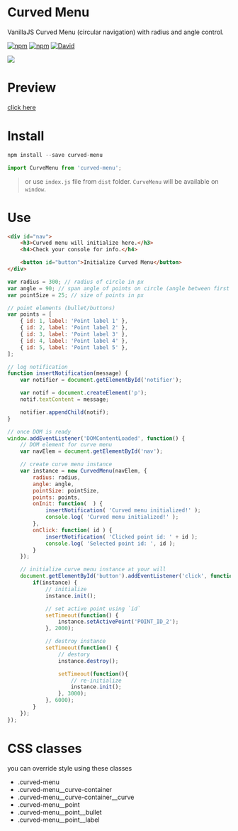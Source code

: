 # Curved Menu
VanillaJS Curved Menu (circular navigation) with radius and angle control.

[![npm](https://img.shields.io/npm/dt/curved-menu.svg?style=flat-square)](https://www.npmjs.com/package/curved-menu)
[![npm](https://img.shields.io/npm/v/curved-menu.svg?style=flat-square)](https://www.npmjs.com/package/curved-menu)
[![David](https://img.shields.io/david/thatisuday/curved-menu.svg?style=flat-square)](https://www.npmjs.com/package/curved-menu)

[![](https://i.imgur.com/QbA2Xvn.png)](https://rawgit.com/thatisuday/curved-menu/master/dist/index.html)

# Preview
[click here](https://rawgit.com/thatisuday/curved-menu/master/dist/index.html)

# Install
```js
npm install --save curved-menu

import CurveMenu from 'curved-menu';
```

> or use `index.js` file from `dist` folder. `CurveMenu` will be available on `window`.

# Use
```html
<div id="nav">
    <h3>Curved menu will initialize here.</h3>
    <h4>Check your console for info.</h4>

    <button id="button">Initialize Curved Menu</button>
</div>
```

```js
var radius = 300; // radius of circle in px
var angle = 90; // span angle of points on circle (angle between first and last point)
var pointSize = 25; // size of points in px

// point elements (bullet/buttons)
var points = [
    { id: 1, label: 'Point label 1' },
    { id: 2, label: 'Point label 2' },
    { id: 3, label: 'Point label 3' },
    { id: 4, label: 'Point label 4' },
    { id: 5, label: 'Point label 5' },
];

// log notification 
function insertNotification(message) {
    var notifier = document.getElementById('notifier');

    var notif = document.createElement('p');
    notif.textContent = message;

    notifier.appendChild(notif);
}

// once DOM is ready
window.addEventListener('DOMContentLoaded', function() {
    // DOM element for curve menu
    var navElem = document.getElementById('nav');

    // create curve menu instance
    var instance = new CurvedMenu(navElem, {
        radius: radius,
        angle: angle,
        pointSize: pointSize,
        points: points,
        onInit: function(  ) {
            insertNotification( 'Curved menu initialized!' );
            console.log( 'Curved menu initialized!' );
        },
        onClick: function( id ) {
            insertNotification( 'Clicked point id: ' + id );
            console.log( 'Selected point id: ', id );
        }
    });

    // initialize curve menu instance at your will
    document.getElementById('button').addEventListener('click', function(){
        if(instance) {
            // initialize
            instance.init();

            // set active point using `id`
            setTimeout(function() {
                instance.setActivePoint('POINT_ID_2');
            }, 2000);

            // destroy instance
            setTimeout(function() {
                // destory
                instance.destroy();

                setTimeout(function(){
                    // re-initialize
                    instance.init();
                }, 3000);
            }, 6000);
        }
    });
});
```

# CSS classes
you can override style using these classes

- .curved-menu
- .curved-menu__curve-container
- .curved-menu__curve-container__curve
- .curved-menu__point
- .curved-menu__point__bullet
- .curved-menu__point__label
